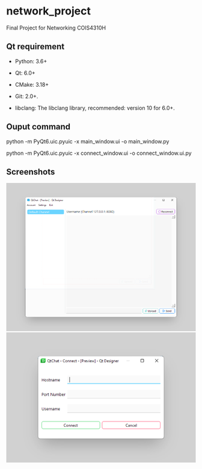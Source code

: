 # network_project
Final Project for Networking COIS4310H

## Qt requirement
- Python: 3.6+ 

- Qt: 6.0+ 

- CMake: 3.18+ 

- Git: 2.0+. 

- libclang: The libclang library, recommended: version 10 for 6.0+. 

## Ouput command
python -m PyQt6.uic.pyuic -x main_window.ui -o main_window.py

python -m PyQt6.uic.pyuic -x connect_window.ui -o connect_window.ui.py

## Screenshots
![Main Window](qt/main_window.png)
![Connect Window](qt/connect_window.png)

